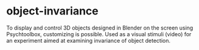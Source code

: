 # object-invariance
To display and control 3D objects designed in Blender on the screen using Psychtoolbox, customizing is possible. Used as a visual stimuli (video) for an experiment aimed at examining invariance of object detection.
